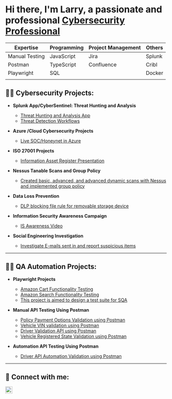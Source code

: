 <h1>Hi there, I'm Larry, a passionate and professional <a href="https://www.linkedin.com/in/larry-wilkes/">Cybersecurity Professional</a></h1>

| **Expertise**         | **Programming** | **Project Management** | **Others**           |
|-----------------------|-----------------|------------------------|----------------------|
| Manual Testing        | JavaScript      | Jira                   | Splunk               |
| Postman               | TypeScript      | Confluence             | Cribl                |
| Playwright            | SQL             |                        | Docker               |
|                       |                 |                        |                      |

<h2>👨‍💻 Cybersecurity Projects:</h2>

- <b>Splunk App/CyberSentinel: Threat Hunting and Analysis</b>
  - [Threat Hunting and Analysis App](https://github.com/Larry-Wilkes-CyberCloud/CyberySentinel)
  - [Threat Detection Workflows](https://github.com/Larry-Wilkes-CyberCloud/Threat-Detection-Workflows)     
 
- <b>Azure /Cloud Cybersecurity Projects</b>
  - [Live SOC/Honeynet in Azure](https://github.com/Larry-Wilkes-CyberCloud/Azure-Cloud-Soc)
  
- <b>ISO 27001 Projects</b>
    - [Information Asset Register Presentation](https://github.com/Larry-Wilkes-CyberCloud/IAR-Procedure)
    
- <b>Nessus Tanable Scans and Group Policy</b>
   - [Created basic, advanced, and advanced dynamic scans with Nessus and implemented group policy](https://github.com/Larry-Wilkes-CyberCloud/Nessus-Scans)

- <b>Data Loss Prevention</b>
  - [DLP blocking file rule for removable storage device](https://github.com/Larry-Wilkes-CyberCloud/Data-Loss-Prevention)

- <b>Information Security Awareness Campaign</b>
  - [IS Awareness Video](https://github.com/Larry-Wilkes-CyberCloud/Information-Security-Awareness/tree/main)

- <b>Social Engineering Investigation</b>
  - [Investigate E-mails sent in and report suspicious items](https://github.com/Larry-Wilkes-CyberCloud/Social-Engineering-Investigation)
  
---

<h2>👨‍💻 QA Automation Projects:</h2>

- **Playwright Projects**
    - [Amazon Cart Functionality Testing](https://github.com/Larry-Wilkes-CyberCloud/Amazon-Cart-Functionality)
    - [Amazon Search Functionality Testing](https://github.com/Larry-Wilkes-CyberCloud/Amazon-Search-Functionality-Project)
    - [This project is aimed to design a test suite for SQA](https://github.com/Larry-Wilkes-CyberCloud/playwright-tests-sqa)
  
- **Manual API Testing Using Postman**
    - [Policy Payment Options Validation using Postman](https://github.com/Larry-Wilkes-CyberCloud/Policy-Payment-Options)
    - [Vehicle VIN validation using Postman](https://github.com/Larry-Wilkes-CyberCloud/Vin-Validation-using-Postman)
    - [Driver Validation API using Postman](https://github.com/Larry-Wilkes-CyberCloud/Larry-Wilkes-CyberCloud-Driver-Validation-Using-Postman)
    - [Vehicle Registered State Validation using Postman](https://github.com/Larry-Wilkes-CyberCloud/Vehicle-Registered_State-Validation)
  
- **Automation API Testing Using Postman**
    - [Driver API Automation Validation using Postman](https://github.com/Larry-Wilkes-CyberCloud/Driver-API-Automation)

---

<h2> 🤳 Connect with me:</h2>

[<img align="left" alt="Larry Wilkes | LinkedIn" width="22px" src="https://cdn.jsdelivr.net/npm/simple-icons@v3/icons/linkedin.svg" />][linkedin]

[linkedin]: https://www.linkedin.com/in/larry-wilkes-splunk-engineer/

